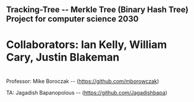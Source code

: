 ## Tracking-Tree -- Merkle Tree (Binary Hash Tree) Project for computer science 2030

# Collaborators: Ian Kelly, William Cary, Justin Blakeman

#

Professor: Mike Boroczak -- (https://github.com/mborowczak)

TA: Jagadish Bapanopolous -- (https://github.com/Jagadishbapa)

